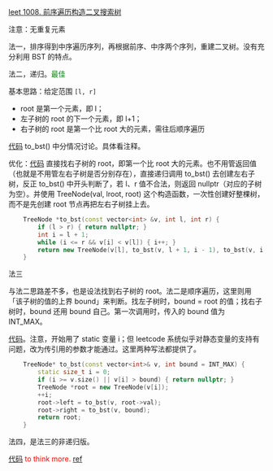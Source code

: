 [leet 1008. 前序遍历构造二叉搜索树](https://leetcode.cn/problems/construct-binary-search-tree-from-preorder-traversal)

注意：无重复元素

法一，排序得到中序遍历序列，再根据前序、中序两个序列，重建二叉树。没有充分利用 BST 的特点。

法二，递归。<font color=green>最佳</font>

基本思路：给定范围 `[l, r]`
- root 是第一个元素，即 l；
- 左子树的 root 的下一个元素，即 l+1；
- 右子树的 root 是第一个比 root 大的元素，需往后顺序遍历

[代码](code/leet-1008-rebuild-bst-by-preorder.cpp) to_bst() 中分情况讨论。具体看注释。

优化：[代码](code/leet-1008-rebuild-bst-by-preorder-improved.cpp) 直接找右子树的 root，即第一个比 root 大的元素。也不用管返回值（也就是不用管左右子树是否分别存在），直接递归调用 to_bst() 去创建左右子树，反正 to_bst() 中开头判断了，若 l、r 值不合法，则返回 nullptr（对应的子树为空）。并使用 TreeNode(val, lroot, root) 这个构造函数，一次性创建好整棵树，而不是先创建 root 节点再把左右子树挂上去。

```cpp
    TreeNode *to_bst(const vector<int> &v, int l, int r) {
        if (l > r) { return nullptr; }
        int i = l + 1;
        while (i <= r && v[i] < v[l]) { i++; }
        return new TreeNode(v[l], to_bst(v, l + 1, i - 1), to_bst(v, i, r));
    }
```

法三

与法二思路差不多，也是设法找到右子树的 root。法二是顺序遍历，这里则用「该子树的值的上界 bound」来判断。找左子树时，bound = root 的值；找右子树时，bound 还用 bound 自己。第一次调用时，传入的 bound 值为 INT_MAX。

[代码](code/leet-1008-rebuild-bst-by-preorder-sol2.cpp)。注意，开始用了 static 变量 i；但 leetcode 系统似乎对静态变量的支持有问题，改为传引用的参数才能通过。这里两种写法都提供了。

```cpp
    TreeNode* to_bst(const vector<int>& v, int bound = INT_MAX) {
        static size_t i = 0;
        if (i >= v.size() || v[i] > bound) { return nullptr; }
        TreeNode *root = new TreeNode(v[i]);
        ++i;
        root->left = to_bst(v, root->val);
        root->right = to_bst(v, bound);
        return root;
    }
```

法四，是法三的非递归版。

[代码](code/leet-1008-rebuild-bst-by-preorder-sol2-iterative.cpp) <font color="red">to think more. [ref](https://liam.page/2019/08/29/rebuild-a-binary-search-tree-from-its-preorder-traversal-result)</font>
